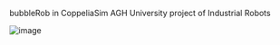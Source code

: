 bubbleRob in CoppeliaSim 
AGH University project of Industrial Robots


![image](https://github.com/user-attachments/assets/f142cbf1-f28c-45d3-897f-b4155216b9f9)

